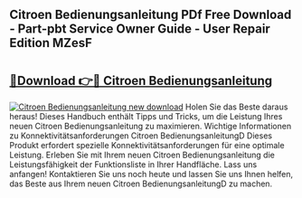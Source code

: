 ## Citroen Bedienungsanleitung PDf Free Download - Part-pbt Service Owner Guide - User Repair Edition MZesF

# <h2><a href="http://df5986g.blite.top/?on=Citroen+Bedienungsanleitung">🔗Download 👉🔴 Citroen Bedienungsanleitung</a></h2>

[![Citroen Bedienungsanleitung new download](https://i.imgur.com/lujVjoI.png)](http://df5986g.blite.top/?on=Citroen+Bedienungsanleitung)
Holen Sie das Beste daraus heraus! Dieses Handbuch enthält Tipps und Tricks, um die Leistung Ihres neuen Citroen Bedienungsanleitung zu maximieren. Wichtige Informationen zu Konnektivitätsanforderungen Citroen BedienungsanleitungD Dieses Produkt erfordert spezielle Konnektivitätsanforderungen für eine optimale Leistung. Erleben Sie mit Ihrem neuen Citroen Bedienungsanleitung die Leistungsfähigkeit der Funktionsliste in Ihrer Handfläche. Lass uns anfangen! Kontaktieren Sie uns noch heute und lassen Sie uns Ihnen helfen, das Beste aus Ihrem neuen Citroen BedienungsanleitungD zu machen.
